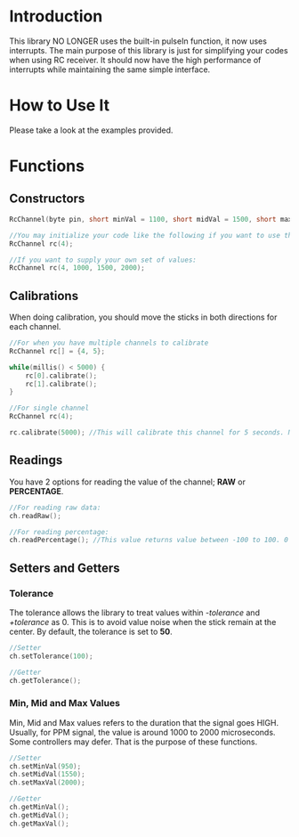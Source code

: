 # Introduction
This library NO LONGER uses the built-in pulseIn function, it now uses interrupts. The main purpose of this library is just for simplifying your codes when using RC receiver.
It should now have the high performance of interrupts while maintaining the same simple interface.
# How to Use It
Please take a look at the examples provided.

# Functions
## Constructors
```cpp
RcChannel(byte pin, short minVal = 1100, short midVal = 1500, short maxVal = 1900);

//You may initialize your code like the following if you want to use the default min, mid and max values:
RcChannel rc(4);

//If you want to supply your own set of values:
RcChannel rc(4, 1000, 1500, 2000);
```

## Calibrations
When doing calibration, you should move the sticks in both directions for each channel.
```cpp
//For when you have multiple channels to calibrate
RcChannel rc[] = {4, 5};

while(millis() < 5000) {
	rc[0].calibrate();
	rc[1].calibrate();
}

//For single channel
RcChannel rc(4);

rc.calibrate(5000); //This will calibrate this channel for 5 seconds. Note that this function is blocking.
```

## Readings
You have 2 options for reading the value of the channel; **RAW** or **PERCENTAGE**.
```cpp
//For reading raw data:
ch.readRaw();

//For reading percentage:
ch.readPercentage(); //This value returns value between -100 to 100. 0 being the middle value.
```

## Setters and Getters
### Tolerance
The tolerance allows the library to treat values within *-tolerance* and *+tolerance* as 0. This is to avoid value noise when the stick remain at the center. By default, the tolerance is set to **50**.
```cpp
//Setter
ch.setTolerance(100);

//Getter
ch.getTolerance();
```

### Min, Mid and Max Values
Min, Mid and Max values refers to the duration that the signal goes HIGH. Usually, for PPM signal, the value is around 1000 to 2000 microseconds. Some controllers may defer. That is the purpose of these functions.
```cpp
//Setter
ch.setMinVal(950);
ch.setMidVal(1550);
ch.setMaxVal(2000);

//Getter
ch.getMinVal();
ch.getMidVal();
ch.getMaxVal();
```
